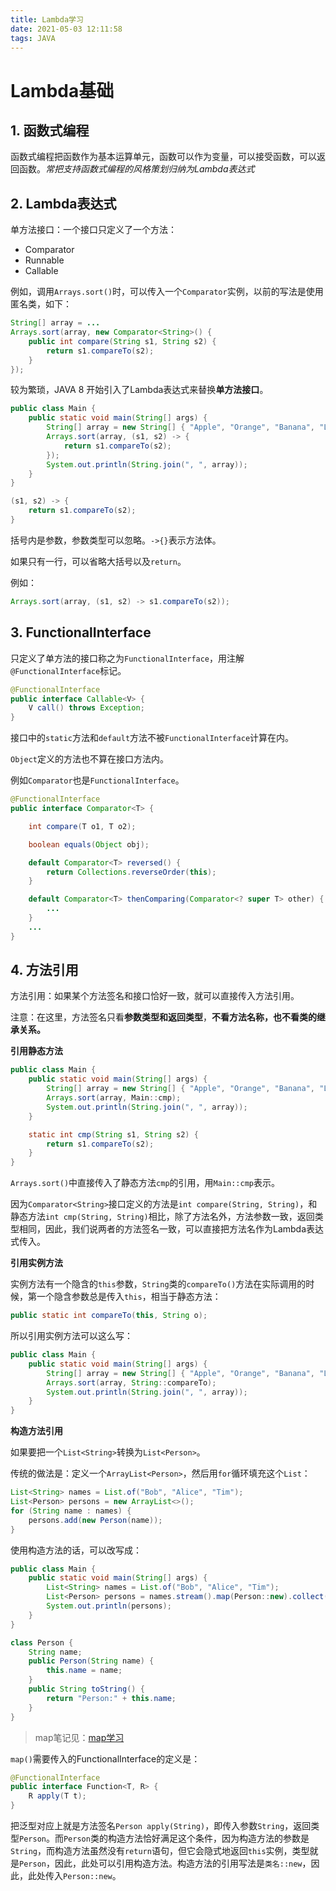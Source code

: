 ```yaml
---
title: Lambda学习
date: 2021-05-03 12:11:58
tags: JAVA
---
```


# Lambda基础

## 1. 函数式编程

函数式编程把函数作为基本运算单元，函数可以作为变量，可以接受函数，可以返回函数。*常把支持函数式编程的风格策划归纳为Lambda表达式*

## 2. Lambda表达式

单方法接口：一个接口只定义了一个方法：

- Comparator
- Runnable
- Callable

例如，调用`Arrays.sort()`时，可以传入一个`Comparator`实例，以前的写法是使用匿名类，如下：

```java
String[] array = ...
Arrays.sort(array, new Comparator<String>() {
    public int compare(String s1, String s2) {
        return s1.compareTo(s2);
    }
});
```

较为繁琐，JAVA 8 开始引入了Lambda表达式来替换**单方法接口**。

```java
public class Main {
    public static void main(String[] args) {
        String[] array = new String[] { "Apple", "Orange", "Banana", "Lemon" };
        Arrays.sort(array, (s1, s2) -> {
            return s1.compareTo(s2);
        });
        System.out.println(String.join(", ", array));
    }
}
```

```java
(s1, s2) -> {
    return s1.compareTo(s2);
}
```

括号内是参数，参数类型可以忽略。`->{}`表示方法体。

如果只有一行，可以省略大括号以及`return`。

例如：

```java
Arrays.sort(array, (s1, s2) -> s1.compareTo(s2));
```

## 3. FunctionalInterface

只定义了单方法的接口称之为`FunctionalInterface`，用注解`@FunctionalInterface`标记。

```java
@FunctionalInterface
public interface Callable<V> {
    V call() throws Exception;
}
```

接口中的`static`方法和`default`方法不被`FunctionalInterface`计算在内。

`Object`定义的方法也不算在接口方法内。

例如`Comparator`也是`FunctionalInterface`。

```java
@FunctionalInterface
public interface Comparator<T> {

    int compare(T o1, T o2);

    boolean equals(Object obj);

    default Comparator<T> reversed() {
        return Collections.reverseOrder(this);
    }

    default Comparator<T> thenComparing(Comparator<? super T> other) {
        ...
    }
    ...
}
```

## 4. 方法引用

方法引用：如果某个方法签名和接口恰好一致，就可以直接传入方法引用。

注意：在这里，方法签名只看**参数类型和返回类型**，**不看方法名称，也不看类的继承关系。**

**引用静态方法**

```java
public class Main {
    public static void main(String[] args) {
        String[] array = new String[] { "Apple", "Orange", "Banana", "Lemon" };
        Arrays.sort(array, Main::cmp);
        System.out.println(String.join(", ", array));
    }

    static int cmp(String s1, String s2) {
        return s1.compareTo(s2);
    }
}
```

`Arrays.sort()`中直接传入了静态方法`cmp`的引用，用`Main::cmp`表示。

因为`Comparator<String>`接口定义的方法是`int compare(String, String)`，和静态方法`int cmp(String, String)`相比，除了方法名外，方法参数一致，返回类型相同，因此，我们说两者的方法签名一致，可以直接把方法名作为Lambda表达式传入。

**引用实例方法**

实例方法有一个隐含的`this`参数，`String`类的`compareTo()`方法在实际调用的时候，第一个隐含参数总是传入`this`，相当于静态方法：

```java
public static int compareTo(this, String o);
```

所以引用实例方法可以这么写：

```java
public class Main {
    public static void main(String[] args) {
        String[] array = new String[] { "Apple", "Orange", "Banana", "Lemon" };
        Arrays.sort(array, String::compareTo);
        System.out.println(String.join(", ", array));
    }
}
```

**构造方法引用**

如果要把一个`List<String>`转换为`List<Person>`。

传统的做法是：定义一个`ArrayList<Person>`，然后用`for`循环填充这个`List`：

```java
List<String> names = List.of("Bob", "Alice", "Tim");
List<Person> persons = new ArrayList<>();
for (String name : names) {
    persons.add(new Person(name));
}
```

使用构造方法的话，可以改写成：

```java
public class Main {
    public static void main(String[] args) {
        List<String> names = List.of("Bob", "Alice", "Tim");
        List<Person> persons = names.stream().map(Person::new).collect(Collectors.toList());
        System.out.println(persons);
    }
}

class Person {
    String name;
    public Person(String name) {
        this.name = name;
    }
    public String toString() {
        return "Person:" + this.name;
    }
}
```

> map笔记见：[map学习](https://ghj1998.github.io/2021/05/03/使用Stream)

`map()`需要传入的FunctionalInterface的定义是：

```java
@FunctionalInterface
public interface Function<T, R> {
    R apply(T t);
}
```

把泛型对应上就是方法签名`Person apply(String)`，即传入参数`String`，返回类型`Person`。而`Person`类的构造方法恰好满足这个条件，因为构造方法的参数是`String`，而构造方法虽然没有`return`语句，但它会隐式地返回`this`实例，类型就是`Person`，因此，此处可以引用构造方法。构造方法的引用写法是`类名::new`，因此，此处传入`Person::new`。

